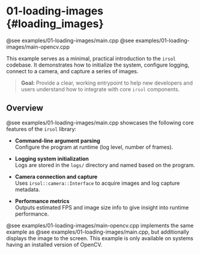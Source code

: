 # 01-loading-images {#loading_images}

@see examples/01-loading-images/main.cpp
@see examples/01-loading-images/main-opencv.cpp

This example serves as a minimal, practical introduction to the `irsol` codebase. It demonstrates how to initialize the system, configure logging, connect to a camera, and capture a series of images.

> **Goal:** Provide a clear, working entrypoint to help new developers and users understand how to integrate with core `irsol` components.


## Overview

@see examples/01-loading-images/main.cpp showcases the following core features of the `irsol` library:

- **Command-line argument parsing**  
  Configure the program at runtime (log level, number of frames).

- **Logging system initialization**  
  Logs are stored in the `logs/` directory and named based on the program.

- **Camera connection and capture**  
  Uses `irsol::camera::Interface` to acquire images and log capture metadata.

- **Performance metrics**  
  Outputs estimated FPS and image size info to give insight into runtime performance.


@see examples/01-loading-images/main-opencv.cpp implements the same example as @see examples/01-loading-images/main.cpp, but additionally displays the image to the screen. This example is only available on systems having an installed version of OpenCV.